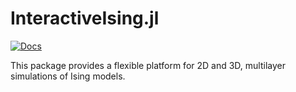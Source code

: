 # InteractiveIsing.jl
[![Docs](https://img.shields.io/badge/docs-stable-blue.svg)](https://rug-minds.github.io/InteractiveIsing.jl/dev/man/usage/)


This package provides a flexible platform for 2D and 3D, multilayer simulations of Ising models.
